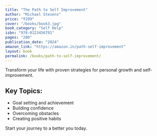 ```yaml
---
title: "The Path to Self Improvement"
author: "Michael Stevens"
price: "₹299"
cover: "/books/book3.jpg"
book_category: "Self Help"
isbn: "978-0123456791"
pages: "280"
publication_date: "2024"
amazon_link: "https://amazon.in/path-self-improvement"
layout: book
permalink: /books/path-to-self-improvement/
---
```


Transform your life with proven strategies for personal growth and self-improvement.

## Key Topics:
- Goal setting and achievement
- Building confidence
- Overcoming obstacles
- Creating positive habits

Start your journey to a better you today.